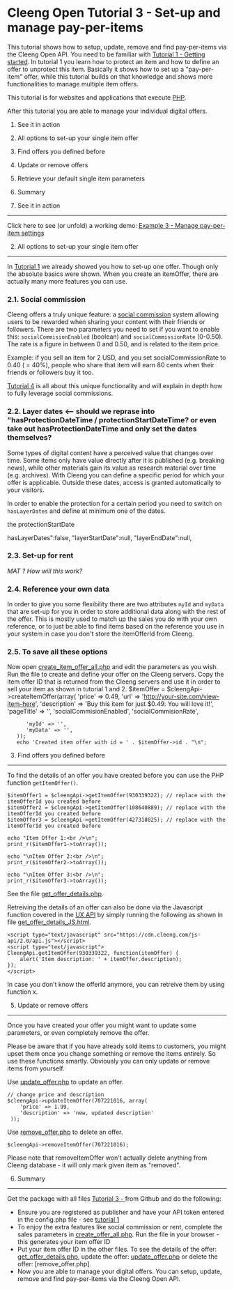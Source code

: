 Cleeng Open Tutorial 3 - Set-up and manage pay-per-items
==========================================================

This tutorial shows how to setup, update, remove and find pay-per-items via the Cleeng Open API. You need to be familiar with [Tutorial 1 - Getting started](). In tutorial 1 you learn how to protect an item and how to define an offer to unprotect this item. Basically it shows how to set up a "pay-per-item" offer, while this tutorial builds on that knowledge and shows more functionalities to manage multiple item offers.

This tutorial is for websites and applications that execute [PHP](http://php.net).

After this tutorial you are able to manage your individual digital offers.

1. See it in action
2. All options to set-up your single item offer
3. Find offers you defined before
4. Update or remove offers
5. Retrieve your default single item parameters
6. Summary


1. See it in action
-------------------

Click here to see (or unfold) a working demo: [Example 3 - Manage pay-per-item settings]()

2. All options to set-up your single item offer
---------------

In [Tutorial 1]() we already showed you how to set-up one offer. Though only the absolute basics were shown. When you create an itemOffer, there are actually many more features you can use.

### 2.1. Social commission
Cleeng offers a truly unique feature: a [social commission](http://cleeng.com/us/features/social-commission/) system allowing users to be rewarded when sharing your content with their friends or followers. There are two parameters you need to set if you want to enable this: `socialCommisionEnabled` (boolean) and `socialCommissionRate` (0-0.50). The rate is a figure in between 0 and 0.50, and is related to the item price. 

Example: if you sell an item for 2 USD, and you set socialCommissionRate to 0.40 ( = 40%), people who share that item will earn 80 cents when their friends or followers buy it too.

[Tutorial 4]() is all about this unique functionality and will explain in depth how to fully leverage social commissions.

### 2.2. Layer dates <-- should we reprase into "hasProtectionDateTime / protectionStartDateTime? or even take out hasProtectionDateTime and only set the dates themselves?
Some types of digital content have a perceived value that changes over time. Some items only have value directly after it is published (e.g. breaking news), while other materials gain its value as research material over time (e.g. archives). With Cleeng you can define a specific period for which your offer is applicable. Outside these dates, access is granted automatically to your visitors. 

In order to enable the protection for a certain period you need to switch on `hasLayerDates` and define at minimum one of the dates.

the protectionStartDate

hasLayerDates":false,
            "layerStartDate":null,
            "layerEndDate":null,

### 2.3. Set-up for rent

*MAT ? How will this work?*

### 2.4. Reference your own data

In order to give you some flexibility there are two attributes `myId` and `myData` that are set-up for you in order to store additional data along with the rest of the offer. This is mostly used to match up the sales you do with your own reference, or to just be able to find items based on the reference you use in your system in case you don't store the itemOfferId from Cleeng.

### 2.5. To save all these options

Now open [create_item_offer_all.php]() and edit the parameters as you wish. Run the file to create and define your offer on the Cleeng servers. Copy the item offer ID that is returned from the Cleeng servers and use it in order to sell your item as shown in tutorial 1 and 2.
      $itemOffer = $cleengApi->createItemOffer(array(
          'price' => 0.49,
          'url' => 'http://your-site.com/view-item-here',
          'description' => 'Buy this item for just $0.49. You will love it!',
          'pageTitle' => '',
          'socialCommisionEnabled',
          'socialCommisionRate',

          'myId' => '',
          'myData' => '',
       ));
       echo 'Created item offer with id = ' . $itemOffer->id . "\n";
 

3. Find offers you defined before
---------------------------------
To find the details of an offer you have created before you can use the PHP function `getItemOffer()`.

	$itemOffer1 = $cleengApi->getItemOffer(930339322); // replace with the itemOfferId you created before
    $itemOffer2 = $cleengApi->getItemOffer(108640889); // replace with the itemOfferId you created before
    $itemOffer3 = $cleengApi->getItemOffer(427318025); // replace with the itemOfferId you created before

    echo "Item Offer 1:<br />\n";
    print_r($itemOffer1->toArray());

    echo "\nItem Offer 2:<br />\n";
    print_r($itemOffer2->toArray());

    echo "\nItem Offer 3:<br />\n";
    print_r($itemOffer3->toArray());
 
See the file [get_offer_details.php]().

Retreiving the details of an offer can also be done via the Javascript function covered in the [UX API]() by simply running the following as shown in file [get_offer_details_JS.html]().

	<script type="text/javascript" src="https://cdn.cleeng.com/js-api/2.0/api.js"></script>
	<script type="text/javascript">
   	CleengApi.getItemOffer(930339322, function(itemOffer) {
        alert('Item description: ' + itemOffer.description);
    });
    </script>

In case you don't know the offerId anymore, you can retreive them by using function x.

5. Update or remove offers
--------------------------
Once you have created your offer you might want to update some parameters, or even completely remove the offer. 

Please be aware that if you have already sold items to customers, you might upset them once you change something or remove the items entirely. So use these functions smartly. Obviously you can only update or remove items from yourself.

Use [update_offer.php]() to update an offer. 

    // change price and description
	$cleengApi->updateItemOffer(707221016, array(
        'price' => 1.99,
        'description' => 'new, updated description'
     ));

Use [remove_offer.php]() to delete an offer.

	$cleengApi->removeItemOffer(707221016);

Please note that removeItemOffer won't actually delete anything from Cleeng database - it will only mark given
item as "removed".

6. Summary
----------

Get the package with all files [Tutorial 3 - ](http://github.com/cleeng/) from Github and do the following:

* Ensure you are registered as publisher and have your API token entered in the config.php file - see [tutorial 1]()
* To enjoy the extra features like social commission or rent, complete the sales parameters in [create_offer_all.php](http://github.com/cleeng). Run the file in your browser - this generates your item offer ID
* Put your item offer ID in the other files. To see the details of the offer: [get_offer_details.php](http://github.com/cleeng), update the offer: [update_offer.php]() or delete the offer: [remove_offer.php].
* Now you are able to manage your digital offers. You can setup, update, remove and find pay-per-items via the Cleeng Open API.
